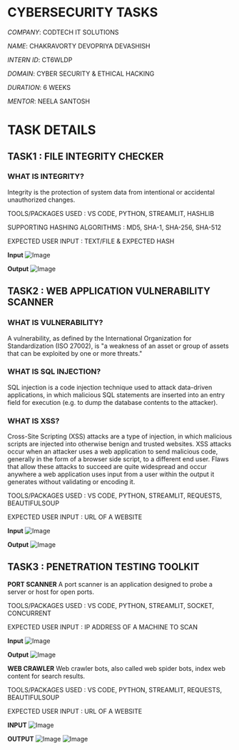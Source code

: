 # CYBERSECURITY TASKS
*COMPANY*: CODTECH IT SOLUTIONS

*NAME*: CHAKRAVORTY DEVOPRIYA DEVASHISH

*INTERN ID*: CT6WLDP

*DOMAIN*: CYBER SECURITY & ETHICAL HACKING

*DURATION*: 6 WEEKS

*MENTOR*: NEELA SANTOSH


# TASK DETAILS

## TASK1 : FILE INTEGRITY CHECKER

### WHAT IS INTEGRITY?
Integrity is the protection of system data from intentional or accidental unauthorized changes.

TOOLS/PACKAGES USED : VS CODE, PYTHON, STREAMLIT, HASHLIB

SUPPORTING HASHING ALGORITHMS : MD5, SHA-1, SHA-256, SHA-512 

EXPECTED USER INPUT : TEXT/FILE & EXPECTED HASH

**Input**
![Image](https://github.com/user-attachments/assets/c500da6b-c13a-4aea-a01f-6a1ae3ee76a2)


**Output**
![Image](https://github.com/user-attachments/assets/66adab5e-aa1b-4a21-a94d-a2cce7d74344)


## TASK2 :  WEB APPLICATION VULNERABILITY SCANNER

### WHAT IS VULNERABILITY?
A vulnerability, as defined by the International Organization for Standardization (ISO 27002), is "a weakness of an asset or group of assets that can be exploited by one or more threats."

### WHAT IS SQL INJECTION?
SQL injection is a code injection technique used to attack data-driven applications, in which malicious SQL statements are inserted into an entry field for execution (e.g. to dump the database contents to the attacker).

### WHAT IS XSS?
Cross-Site Scripting (XSS) attacks are a type of injection, in which malicious scripts are injected into otherwise benign and trusted websites. XSS attacks occur when an attacker uses a web application to send malicious code, generally in the form of a browser side script, to a different end user. Flaws that allow these attacks to succeed are quite widespread and occur anywhere a web application uses input from a user within the output it generates without validating or encoding it.

TOOLS/PACKAGES USED : VS CODE, PYTHON, STREAMLIT, REQUESTS, BEAUTIFULSOUP

EXPECTED USER INPUT : URL OF A WEBSITE

**Input**
![Image](https://github.com/user-attachments/assets/215dc21f-da7d-49ab-8d44-15353cacf3f9)

**Output**
![Image](https://github.com/user-attachments/assets/6c612957-603c-4758-8902-9f9b17ef0004)

## TASK3 : PENETRATION TESTING TOOLKIT

**PORT SCANNER**
A port scanner is an application designed to probe a server or host for open ports. 

TOOLS/PACKAGES USED : VS CODE, PYTHON, STREAMLIT, SOCKET, CONCURRENT

EXPECTED USER INPUT : IP ADDRESS OF A MACHINE TO SCAN

**Input**
![Image](https://github.com/user-attachments/assets/12269770-fba2-467c-bb4e-8d2544194890)

**Output**
![Image](https://github.com/user-attachments/assets/a5ac6cb5-eef1-4a5e-a530-a9216d83cbdb)


**WEB CRAWLER**
Web crawler bots, also called web spider bots, index web content for search results.

TOOLS/PACKAGES USED : VS CODE, PYTHON, STREAMLIT, REQUESTS, BEAUTIFULSOUP

EXPECTED USER INPUT : URL OF A WEBSITE

**INPUT**
![Image](https://github.com/user-attachments/assets/40bc2e9c-3562-41ba-9439-d76ec54f2936)

**OUTPUT**
![Image](https://github.com/user-attachments/assets/3bd1e959-a02b-4b87-8db8-5514014c6886)
![Image](https://github.com/user-attachments/assets/5e688cb5-5f24-4339-a7be-28fbb7f5d7a8)

